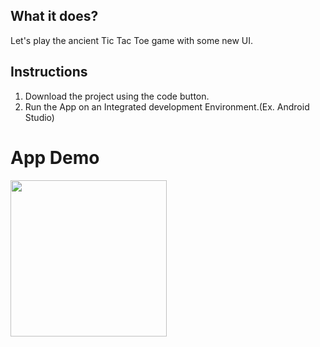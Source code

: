 <h2>What it does?</h2>
<p>Let's play the ancient Tic Tac Toe game with some new UI.<p>

<h2>Instructions</h2>
    <ol>
        <li>Download the project using the code button.</li>
        <li>Run the App on an Integrated development Environment.(Ex. Android Studio)</li>
    </ol>
    <h1> App Demo</h1>

<img src ="https://user-images.githubusercontent.com/56787472/102846686-42efb480-43d6-11eb-997b-720664efaeac.gif" width="250"/>
